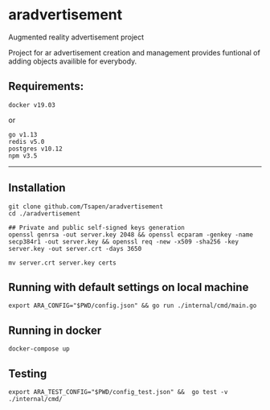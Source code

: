 # aradvertisement
Augmented reality advertisement project

Project for ar advertisement creation and management provides funtional of adding objects availible for everybody. 

## Requirements:
`docker v19.03`

or  

`go v1.13`  
`redis v5.0`  
`postgres v10.12`  
`npm v3.5`  
***
## Installation

`git clone github.com/Tsapen/aradvertisement`  
`cd ./aradvertisement`  

`## Private and public self-signed keys generation`  
`openssl genrsa -out server.key 2048 && openssl ecparam -genkey -name secp384r1 -out server.key && openssl req -new -x509 -sha256 -key server.key -out server.crt -days 3650`

`mv server.crt server.key certs`

## Running with default settings on local machine
`export ARA_CONFIG="$PWD/config.json" && go run ./internal/cmd/main.go `

## Running in docker
`docker-compose up`

## Testing
`export ARA_TEST_CONFIG="$PWD/config_test.json" &&  go test -v ./internal/cmd/`